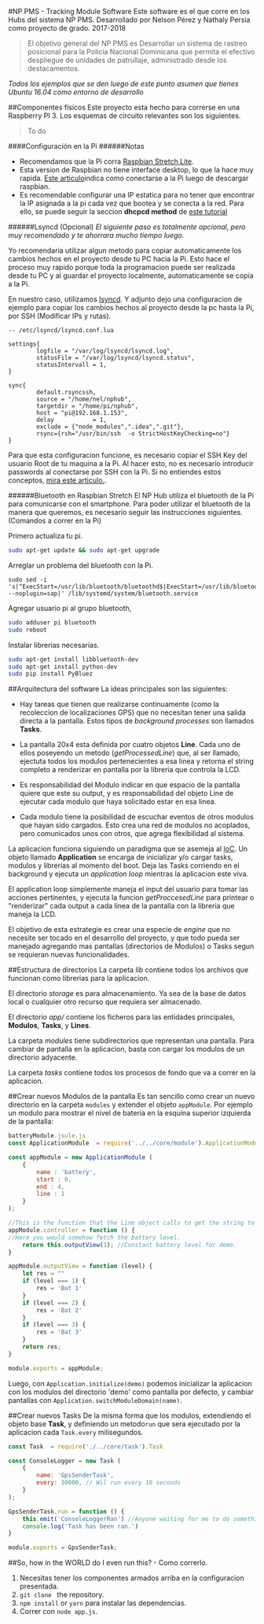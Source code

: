 #NP PMS - Tracking Module Software
Este software es el que corre en los Hubs del sistema NP PMS.
Desarrollado por Nelson Pérez y Nathaly Persia como proyecto de grado. 2017-2018

>El objetivo general del NP PMS es Desarrollar un sistema de 
rastreo posicional para la Policía Nacional Dominicana que permita el
efectivo despliegue de unidades de patrullaje, administrado 
desde los destacamentos. 

*Todos los ejemplos que se den luego de este punto asumen que tienes Ubuntu 16.04 como entorno
de desarrollo*

##Componentes físicos
Este proyecto esta hecho para correrse en una Raspberry PI 3.
Los esquemas de circuito relevantes son los siguientes.

>To do

####Configuración en la Pi
######Notas
* Recomendamos que la Pi corra [Raspbian Stretch Lite](https://www.raspberrypi.org/downloads/raspbian/).
* Esta version de Raspbian no tiene interface desktop, lo que la hace muy rapida. [Este articulo](https://hackernoon.com/raspberry-pi-headless-install-462ccabd75d0)indica como conectarse a la Pi luego de descargar raspbian. 
* Es recomendable configurar una IP estatica para no tener que encontrar la IP asignada a la pi
cada vez que bootea y se conecta a la red. Para ello, se puede seguir la seccion **dhcpcd method**
 de [este tutorial](https://raspberrypi.stackexchange.com/questions/37920/how-do-i-set-up-networking-wifi-static-ip-address/74428#74428)

######Lsyncd (Opcional)
*El siguiente paso es totalmente opcional, pero muy recomendado y te ahorrara mucho tiempo luego.*

Yo recomendaria utilizar algun metodo para copiar automaticamente los cambios hechos en el proyecto
desde tu PC hacia la Pi. Esto hace el proceso muy rapido porque toda la programacion puede ser 
realizada desde tu PC y al guardar el proyecto localmente, automaticamente se copia a la Pi.

En nuestro caso, utilizamos [lsyncd](https://www.digitalocean.com/community/tutorials/how-to-mirror-local-and-remote-directories-on-a-vps-with-lsyncd).
Y adjunto dejo una configuracion de ejemplo para copiar los cambios hechos al proyecto
desde la pc hasta la Pi, por SSH (Modificar IPs y rutas).

```text
-- /etc/lsyncd/lsyncd.conf.lua

settings{
        logfile = "/var/log/lsyncd/lsyncd.log",
        statusFile = "/var/log/lsyncd/lsyncd.status",
        statusIntervall = 1,
}

sync{
        default.rsyncssh,
        source = "/home/nel/nphub",
        targetdir = "/home/pi/nphub",
        host = "pi@192.168.1.153",
        delay           = 1,
        exclude = {"node_modules",".idea",".git"},
        rsync={rsh="/usr/bin/ssh  -o StrictHostKeyChecking=no"}
}
```

Para que esta configuracion funcione, es necesario copiar el SSH Key del usuario Root de tu maquina
a la Pi. Al hacer esto, no es necesario introducir passwords al conectarse por SSH con la Pi.
Si no entiendes estos conceptos, [mira este articulo.](https://www.raspberrypi.org/documentation/remote-access/ssh/passwordless.md).

######Bluetooth en Raspbian Stretch
El NP Hub utiliza el bluetooth de la Pi para comunicarse con el smartphone.
Para poder utilizar el bluetooth de la manera que queremos, es necesario seguir 
las instrucciones siguientes. (Comandos a correr en la Pi)

Primero actualiza tu pi.
```bash
sudo apt-get update && sudo apt-get upgrade
```

Arreglar un problema del bluetooth con la Pi.
```text
sudo sed -i 's|^ExecStart=/usr/lib/bluetooth/bluetoothd$|ExecStart=/usr/lib/bluetooth/bluetoothd --noplugin=sap|' /lib/systemd/system/bluetooth.service
```

Agregar usuario pi al grupo bluetooth,
```bash
sudo adduser pi bluetooth
sudo reboot
```

Instalar librerias necesarias.
```bash
sudo apt-get install libbluetooth-dev
sudo apt-get install python-dev
sudo pip install PyBluez
```

##Arquitectura del software
La ideas principales son las siguientes:

* Hay tareas que tienen que realizarse continuamente (como la recoleccion de localizaciones GPS)
que no necesitan tener una salida directa a la pantalla. Estos tipos 
de *background processes* son llamados **Tasks**.

* La pantalla 20x4 esta definida por cuatro objetos **Line**. Cada uno de ellos poseyendo un metodo (*getProcessedLine*) que,
al ser llamado, ejectuta todos los modulos pertenecientes a esa linea y retorna el string completo a renderizar en 
pantalla por la libreria que controla la LCD.

* Es responsabilidad del Modulo indicar en que espacio de la pantalla quiere que este su output, 
y es responsabilidad del objeto Line de ejecutar cada modulo que haya solicitado estar en esa linea.

* Cada modulo tiene la posibilidad de escuchar eventos de otros modulos que hayan sido cargados.
Esto crea una red de modulos no acoplados, pero comunicados unos con otros, que agrega flexibilidad al sistema.
  
La aplicacion funciona siguiendo un paradigma que se asemeja al
 [IoC](https://es.wikipedia.org/wiki/Inversi%C3%B3n_de_control).
  Un objeto llamado **Application** se encarga de inicializar y/o cargar tasks, modulos y librerias al momento del boot.
  Deja las Tasks corriendo en el background y ejecuta un *application loop* mientras la aplicacion este viva.
 
  El application loop simplemente maneja el input del usuario para tomar las acciones pertinentes, y ejecuta la funcion 
  *getProccesedLine* para printear o "renderizar" cada output a cada linea de la pantalla con la libreria que maneja la LCD.
 
 El objetivo de esta estrategie es crear una especie de *engine* que no necesite ser tocado en el desarrollo del proyecto,
 y que todo pueda ser manejado agregando mas pantallas (directorios de Modulos) o Tasks segun se requieran nuevas funcionalidades.
 
##Estructura de directorios
La carpeta *lib* contiene todos los archivos que funcionan como librerias para la aplicacion. 

El directorio *storage* es para almacenamiento. Ya sea de la base de datos local o cualquier otro recurso que requiera
ser almacenado.

El directorio *app/* contiene los ficheros para las entidades principales, **Modulos**, **Tasks**, y **Lines**.

La carpeta *modules* tiene subdirectorios que representan una pantalla. Para cambiar de pantalla en la aplicacion,
basta con cargar los modulos de un directorio adyacente.

La carpeta *tasks* contiene todos los procesos de fondo que va a correr en la aplicacion. 

##Crear nuevos Modulos de la pantalla
Es tan sencillo como crear un nuevo directorio en la carpeta `modules` y extender el objeto `appModule`.
Por ejemplo un modulo para mostrar el nivel de bateria en la esquina superior izquierda de la pantalla:

```javascript
batteryModule.jsule.js
const ApplicationModule  = require('../../core/module').ApplicationModule

const appModule = new ApplicationModule (
    {
        name : 'battery',
        start : 0,
        end : 4,
        line : 1
    }
);

//This is the function that the Line object calls to get the string to print.
appModule.controller = function () {
//Here you would somehow fetch the battery level.
    return this.outputView(3); //Constant battery level for demo.
}

appModule.outputView = function (level) {
    let res = ""
    if (level === 1) {
        res = 'Bat 1'
    }
    if (level === 2) {
        res = 'Bat 2'
    }
    if (level === 3) {
        res = 'Bat 3'
    }
    return res;
}

module.exports = appModule;
```
Luego, con `Application.initialize(demo)` podemos inicializar la aplicacion con los
modulos del directorio 'demo' como pantalla por defecto, y cambiar pantallas con
`Application.switchModuleDomain(name)`.

##Crear nuevos Tasks
De la misma forma que los modulos, extendiendo el objeto base **Task**, y definiendo un metodo`run` que sera ejecutado por
la aplicacion cada `Task.every` milisegundos.

```javascript
const Task  = require('./../core/task').Task

const ConsoleLogger = new Task (
    {
        name: 'GpsSenderTask',
        every: 10000, // Wil run every 10 seconds
    }
);

GpsSenderTask.run = function () {
    this.emit('ConsoleLoggerRan') //Anyone waiting for me to do something? Emit event.
    console.log('Task has been ran.')
}

module.exports = GpsSenderTask;
```


##So, how in the WORLD do I even run this? - Como correrlo.
1. Necesitas tener los componentes armados arriba en la configuracion presentada.
2. `git clone ` the repository.
3. `npm install` or `yarn` para instalar las dependencias.
4. Correr con `node app.js`.